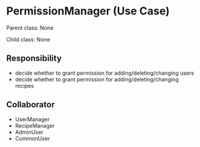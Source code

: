 # PermissionManager (Use Case)

Parent class: None

Child class: None

## Responsibility

- decide whether to grant permission for adding/deleting/changing users 
- decide whether to grant permission for adding/deleting/changing recipes

## Collaborator 

- UserManager
- RecipeManager
- AdminUser
- CommonUser